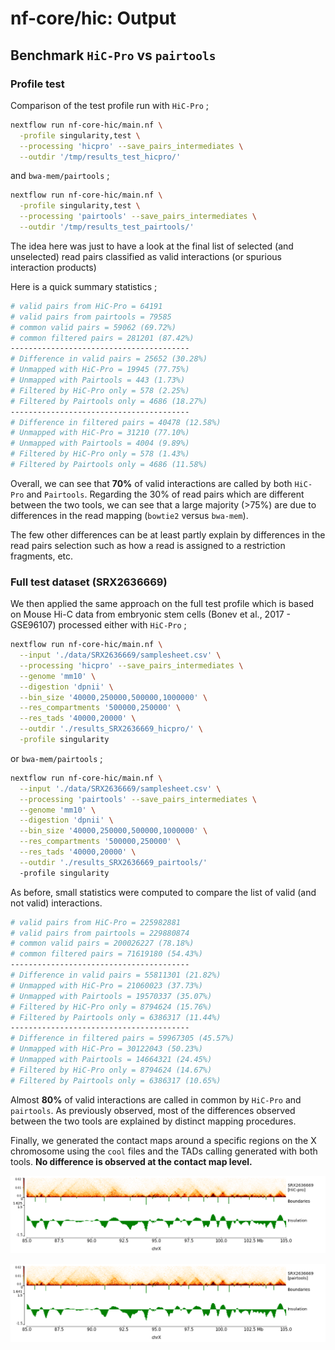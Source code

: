 # nf-core/hic: Output

## Benchmark `HiC-Pro` vs `pairtools`

### Profile test

Comparison of the test profile run with `HiC-Pro` ;

```bash
nextflow run nf-core-hic/main.nf \
  -profile singularity,test \
  --processing 'hicpro' --save_pairs_intermediates \
  --outdir '/tmp/results_test_hicpro/'
```

and `bwa-mem/pairtools` ;

```bash
nextflow run nf-core-hic/main.nf \
  -profile singularity,test \
  --processing 'pairtools' --save_pairs_intermediates \
  --outdir '/tmp/results_test_pairtools/'
```

The idea here was just to have a look at the final list of selected (and unselected)
read pairs classified as valid interactions (or spurious interaction products)

Here is a quick summary statistics ;

```bash
# valid pairs from HiC-Pro = 64191
# valid pairs from pairtools = 79585
# common valid pairs = 59062 (69.72%)
# common filtered pairs = 281201 (87.42%)
----------------------------------------
# Difference in valid pairs = 25652 (30.28%)
# Unmapped with HiC-Pro = 19945 (77.75%)
# Unmapped with Pairtools = 443 (1.73%)
# Filtered by HiC-Pro only = 578 (2.25%)
# Filtered by Pairtools only = 4686 (18.27%)
----------------------------------------
# Difference in filtered pairs = 40478 (12.58%)
# Unmapped with HiC-Pro = 31210 (77.10%)
# Unmapped with Pairtools = 4004 (9.89%)
# Filtered by HiC-Pro only = 578 (1.43%)
# Filtered by Pairtools only = 4686 (11.58%)
```

Overall, we can see that **70%** of valid interactions are called by both `HiC-Pro` and `Pairtools`.
Regarding the 30% of read pairs which are different between the two tools, we can see that a large
majority (>75%) are due to differences in the read mapping (`bowtie2` versus `bwa-mem`).

The few other differences can be at least partly explain by differences in the read pairs selection such as how a read is assigned
to a restriction fragments, etc.

### Full test dataset (SRX2636669)

We then applied the same approach on the full test profile which is based on Mouse Hi-C data from embryonic stem cells
(Bonev et al., 2017 - GSE96107) processed either with `HiC-Pro` ;

```bash
nextflow run nf-core-hic/main.nf \
  --input './data/SRX2636669/samplesheet.csv' \
  --processing 'hicpro' --save_pairs_intermediates \
  --genome 'mm10' \
  --digestion 'dpnii' \
  --bin_size '40000,250000,500000,1000000' \
  --res_compartments '500000,250000' \
  --res_tads '40000,20000' \
  --outdir './results_SRX2636669_hicpro/' \
  -profile singularity
```

or `bwa-mem/pairtools` ;

```bash
nextflow run nf-core-hic/main.nf \
  --input './data/SRX2636669/samplesheet.csv' \
  --processing 'pairtools' --save_pairs_intermediates \
  --genome 'mm10' \
  --digestion 'dpnii' \
  --bin_size '40000,250000,500000,1000000' \
  --res_compartments '500000,250000' \
  --res_tads '40000,20000' \
  --outdir './results_SRX2636669_pairtools/'
  -profile singularity
```

As before, small statistics were computed to compare the list of valid (and not valid) interactions.

```bash
# valid pairs from HiC-Pro = 225982881
# valid pairs from pairtools = 229880874
# common valid pairs = 200026227 (78.18%)
# common filtered pairs = 71619180 (54.43%)
----------------------------------------
# Difference in valid pairs = 55811301 (21.82%)
# Unmapped with HiC-Pro = 21060023 (37.73%)
# Unmapped with Pairtools = 19570337 (35.07%)
# Filtered by HiC-Pro only = 8794624 (15.76%)
# Filtered by Pairtools only = 6386317 (11.44%)
----------------------------------------
# Difference in filtered pairs = 59967305 (45.57%)
# Unmapped with HiC-Pro = 30122043 (50.23%)
# Unmapped with Pairtools = 14664321 (24.45%)
# Filtered by HiC-Pro only = 8794624 (14.67%)
# Filtered by Pairtools only = 6386317 (10.65%)
```

Almost **80%** of valid interactions are called in common by `HiC-Pro` and `pairtools`.
As previously observed, most of the differences observed between the two tools are
explained by distinct mapping procedures.

Finally, we generated the contact maps around a specific regions on the X chromosome
using the `cool` files and the TADs calling generated with both tools.
**No difference is observed at the contact map level.**

![X Inactivation Center - HiC-Pro processing](./images/SRX2636669_hicpro_pygentracks.png)

![X Inactivation Center - Bwa-mem / pairtools](./images/SRX2636669_pairtools_pygentracks.png)
